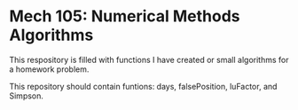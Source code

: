 # Mech 105: Numerical Methods Algorithms
This respository is filled with functions I have created or small algorithms for a homework problem.

This repository should contain funtions: days, falsePosition, luFactor, and Simpson.
